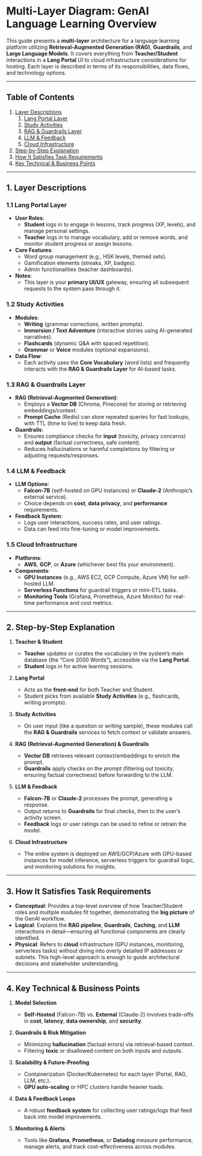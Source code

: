 # Multi-Layer Diagram: GenAI Language Learning Overview

This guide presents a **multi-layer** architecture for a language learning platform utilizing **Retrieval-Augmented Generation (RAG)**, **Guardrails**, and **Large Language Models**. It covers everything from **Teacher/Student** interactions in a **Lang Portal** UI to cloud infrastructure considerations for hosting. Each layer is described in terms of its responsibilities, data flows, and technology options.

---

## Table of Contents

1. [Layer Descriptions](#1-layer-descriptions)  
   1. [Lang Portal Layer](#11-lang-portal-layer)  
   2. [Study Activities](#12-study-activities)  
   3. [RAG & Guardrails Layer](#13-rag--guardrails-layer)  
   4. [LLM & Feedback](#14-llm--feedback)  
   5. [Cloud Infrastructure](#15-cloud-infrastructure)  
2. [Step-by-Step Explanation](#2-step-by-step-explanation)  
3. [How It Satisfies Task Requirements](#3-how-it-satisfies-task-requirements)  
4. [Key Technical & Business Points](#4-key-technical--business-points)

---

## 1. Layer Descriptions

### 1.1 Lang Portal Layer

- **User Roles**:  
  - **Student** logs in to engage in lessons, track progress (XP, levels), and manage personal settings.  
  - **Teacher** logs in to manage vocabulary, add or remove words, and monitor student progress or assign lessons.
- **Core Features**:  
  - Word group management (e.g., HSK levels, themed sets).  
  - Gamification elements (streaks, XP, badges).  
  - Admin functionalities (teacher dashboards).
- **Notes**:  
  - This layer is your **primary UI/UX** gateway, ensuring all subsequent requests to the system pass through it.

### 1.2 Study Activities

- **Modules**:  
  - **Writing** (grammar corrections, written prompts).  
  - **Immersion / Text Adventure** (interactive stories using AI-generated narratives).  
  - **Flashcards** (dynamic Q&A with spaced repetition).  
  - **Grammar** or **Voice** modules (optional expansions).
- **Data Flow**:  
  - Each activity uses the **Core Vocabulary** (word lists) and frequently interacts with the **RAG & Guardrails Layer** for AI-based tasks.

### 1.3 RAG & Guardrails Layer

- **RAG (Retrieval-Augmented Generation)**:  
  - Employs a **Vector DB** (Chroma, Pinecone) for storing or retrieving embeddings/context.  
  - **Prompt Cache** (Redis) can store repeated queries for fast lookups, with TTL (time to live) to keep data fresh.
- **Guardrails**:  
  - Ensures compliance checks for **input** (toxicity, privacy concerns) and **output** (factual correctness, safe content).  
  - Reduces hallucinations or harmful completions by filtering or adjusting requests/responses.

### 1.4 LLM & Feedback

- **LLM Options**:  
  - **Falcon-7B** (self-hosted on GPU instances) or **Claude-2** (Anthropic’s external service).  
  - Choice depends on **cost**, **data privacy**, and **performance** requirements.
- **Feedback System**:  
  - Logs user interactions, success rates, and user ratings.  
  - Data can feed into fine-tuning or model improvements.

### 1.5 Cloud Infrastructure

- **Platforms**:  
  - **AWS**, **GCP**, or **Azure** (whichever best fits your environment).  
- **Components**:  
  - **GPU Instances** (e.g., AWS EC2, GCP Compute, Azure VM) for self-hosted LLM.  
  - **Serverless Functions** for guardrail triggers or mini-ETL tasks.  
  - **Monitoring Tools** (Grafana, Prometheus, Azure Monitor) for real-time performance and cost metrics.

---

## 2. Step-by-Step Explanation

1. **Teacher & Student**  
   - **Teacher** updates or curates the vocabulary in the system’s main database (the “Core 2000 Words”), accessible via the **Lang Portal**.  
   - **Student** logs in for active learning sessions.

2. **Lang Portal**  
   - Acts as the **front-end** for both Teacher and Student.  
   - Student picks from available **Study Activities** (e.g., flashcards, writing prompts).

3. **Study Activities**  
   - On user input (like a question or writing sample), these modules call the **RAG & Guardrails** services to fetch context or validate answers.

4. **RAG (Retrieval-Augmented Generation) & Guardrails**  
   - **Vector DB** retrieves relevant context/embeddings to enrich the prompt.  
   - **Guardrails** apply checks on the prompt (filtering out toxicity, ensuring factual correctness) before forwarding to the LLM.

5. **LLM & Feedback**  
   - **Falcon-7B** or **Claude-2** processes the prompt, generating a response.  
   - Output returns to **Guardrails** for final checks, then to the user’s activity screen.  
   - **Feedback** logs or user ratings can be used to refine or retrain the model.

6. **Cloud Infrastructure**  
   - The entire system is deployed on AWS/GCP/Azure with GPU-based instances for model inference, serverless triggers for guardrail logic, and monitoring solutions for insights.

---

## 3. How It Satisfies Task Requirements

- **Conceptual**: Provides a top-level overview of how Teacher/Student roles and multiple modules fit together, demonstrating the **big picture** of the GenAI workflow.  
- **Logical**: Explains the **RAG pipeline**, **Guardrails**, **Caching**, and **LLM** interactions in detail—ensuring all functional components are clearly identified.  
- **Physical**: Refers to **cloud** infrastructure (GPU instances, monitoring, serverless tasks) without diving into overly detailed IP addresses or subnets. This high-level approach is enough to guide architectural decisions and stakeholder understanding.

---

## 4. Key Technical & Business Points

1. **Model Selection**  
   - **Self-Hosted** (Falcon-7B) vs. **External** (Claude-2) involves trade-offs in **cost**, **latency**, **data ownership**, and **security**.

2. **Guardrails & Risk Mitigation**  
   - Minimizing **hallucination** (factual errors) via retrieval-based context.  
   - Filtering **toxic** or disallowed content on both inputs and outputs.

3. **Scalability & Future-Proofing**  
   - Containerization (Docker/Kubernetes) for each layer (Portal, RAG, LLM, etc.).  
   - **GPU auto-scaling** or HPC clusters handle heavier loads.

4. **Data & Feedback Loops**  
   - A robust **feedback system** for collecting user ratings/logs that feed back into model improvements.

5. **Monitoring & Alerts**  
   - Tools like **Grafana**, **Prometheus**, or **Datadog** measure performance, manage alerts, and track cost-effectiveness across modules.
